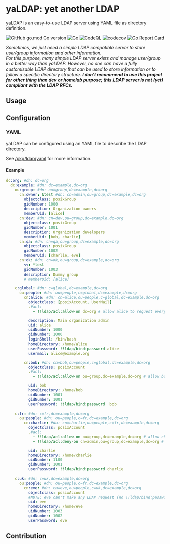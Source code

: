 # yaLDAP: yet another LDAP
yaLDAP is an easy-to-use LDAP server using YAML file as directory definition.

![GitHub go.mod Go version](https://img.shields.io/github/go-mod/go-version/xunleii/yaldap)
[![Go](https://github.com/xunleii/yaldap/actions/workflows/pull_request,push.go.test.yaml/badge.svg)](https://github.com/xunleii/yaldap/actions/workflows/pull_request,push.go.test.yaml)
[![CodeQL](https://github.com/xunleii/yaldap/actions/workflows/pull_request,push,schedule.codeql.yaml/badge.svg)](https://github.com/xunleii/yaldap/actions/workflows/pull_request,push,schedule.codeql.yaml)
[![codecov](https://codecov.io/gh/xunleii/yaldap/branch/main/graph/badge.svg?token=20J4XPYH1H)](https://codecov.io/gh/xunleii/yaldap)
[![Go Report Card](https://goreportcard.com/badge/github.com/xunleii/yaldap)](https://goreportcard.com/report/github.com/xunleii/yaldap)

_Sometimes, we just need a simple LDAP compatible server to store user/group information and other information.  
For this purpose, many simple LDAP server exists and manage user/group in a better way than yaLDAP. However, no one can 
have a fully customisable LDAP directory that can be used to store information or to follow a specific directory structure.
**I don't recommend to use this project for other thing than dev or homelab purpose; this LDAP server is not _(yet)_ 
compliant with the LDAP RFCs.**_

## Usage

## Configuration

### YAML
yaLDAP can be configured using an YAML file to describe the LDAP directory.

See [/pkg/ldap/yaml](pkg/ldap/directory/yaml/README.md) for more information.

#### Example

```yaml
dc:org: #dn: dc=org
  dc:example: #dn: dc=example,dc=org
    ou:group: #dn: ou=group,dc=example,dc=org
      cn:owner: &test #dn: cn=admin,ou=group,dc=example,dc=org      
        objectclass: posixGroup
        gidNumber: 1000
        description: Organization owners
        memberUid: [alice]
      cn:dev: #dn: cn=dev,ou=group,dc=example,dc=org
        objectclass: posixGroup
        gidNumber: 1001
        description: Organization developers
        memberUid: [bob, charlie]
      cn:qa: #dn: cn=qa,ou=group,dc=example,dc=org
        objectclass: posixGroup
        gidNumber: 1002
        memberUid: [charlie, eve]
      cn:ok: #dn: cn=ok,ou=group,dc=example,dc=org
        <<: *test
        gidNumber: 1003
        description: Dummy group
        # memberUid: [alice]

    c:global: #dn: c=global,dc=example,dc=org
      ou:people: #dn: ou=people,c=global,dc=example,dc=org
        cn:alice: #dn: cn=alice,ou=people,c=global,dc=example,dc=org
          objectclass: [posixAccount, UserMail]
          .#acl:
            - !!ldap/acl:allow-on dc=org # allow alice to request everything

          description: Main organization admin
          uid: alice
          uidNumber: 1000
          gidNumber: 1000
          loginShell: /bin/bash
          homeDirectory: /home/alice
          userPassword: !!ldap/bind:password alice
          usermail: alice@example.org

        cn:bob: #dn: cn=bob,ou=people,c=global,dc=example,dc=org
          objectclass: posixAccount
          .#acl:
            - !!ldap/acl:allow-on ou=group,dc=example,dc=org # allow bob request only for user groups

          uid: bob
          homeDirectory: /home/bob
          uidNumber: 1001
          gidNumber: 1001
          userPassword: !!ldap/bind:password  bob

    c:fr: #dn: c=fr,dc=example,dc=org
      ou:people: #dn: ou=people,c=fr,dc=example,dc=org
        cn:charlie: #dn: cn=charlie,ou=people,c=fr,dc=example,dc=org
          objectclass: posixAccount
          .#acl:
            - !!ldap/acl:allow-on ou=group,dc=example,dc=org # allow charlie request for all groups...
            - !!ldap/acl:deny-on cn=admin,ou=group,dc=example,dc=org # ...but  to owner group

          uid: charlie
          homeDirectory: /home/charlie
          uidNumber: 1100
          gidNumber: 1001
          userPassword: !!ldap/bind:password charlie

    c:uk: #dn: c=uk,dc=example,dc=org
      ou:people: #dn: ou=people,c=fr,dc=example,dc=org
        cn:eve: #dn: cn=eve,ou=people,c=uk,dc=example,dc=org
          objectclass: posixAccount
          #NOTE: eve can't make any LDAP request (no !!ldap/bind:password field)
          uid: eve
          homeDirectory: /home/eve
          uidNumber: 1003
          gidNumber: 1002
          userPassword: eve
```

## Contribution
